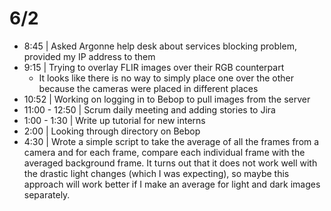 # 6/2

- 8:45 | Asked Argonne help desk about services blocking problem, provided my IP address to them
- 9:15 | Trying to overlay FLIR images over their RGB counterpart
  - It looks like there is no way to simply place one over the other because the cameras were placed in different places
- 10:52 | Working on logging in to Bebop to pull images from the server
- 11:00 - 12:50 | Scrum daily meeting and adding stories to Jira
- 1:00 - 1:30 | Write up tutorial for new interns
- 2:00 | Looking through directory on Bebop
- 4:30 | Wrote a simple script to take the average of all the frames from a camera and for each frame, compare each individual frame with the averaged background frame. It turns out that it does not work well with the drastic light changes (which I was expecting), so maybe this approach will work better if I make an average for light and dark images separately.